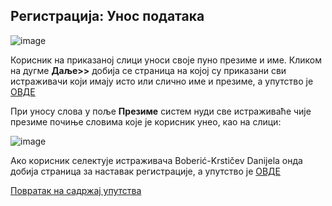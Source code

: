 ## Регистрација: Унос података

![image](https://user-images.githubusercontent.com/29538544/147493348-8f31aaed-c79d-4de6-9762-c1050407eb75.png)
 
Корисник на приказаној слици уноси своје пуно презиме и име. Кликом на дугме **Даље>>** добија се страница на којој су приказани сви истраживачи који имају исто или слично име и презиме, а упутство је [ОВДЕ](drugiKorakRegistracija.md)

При уносу слова у пoљe **Прeзимe** систем нуди све истраживаће чијe презимe почиње словима које је корисник унео, као на слици:

![image](https://user-images.githubusercontent.com/29538544/147493409-e383e296-d9a7-4e74-9504-552a9f0159d8.png)

Aкo кoрисник сeлeктуje истрaживaчa Boberić-Krstičev Danijela oндa добија страница за наставак рeгистрaциjе, а упутство је [OВДE](TreciKorakRegistracija.md)

[Повратак на садржај упутства](../uputstvo.md#садржај)
